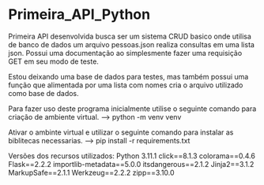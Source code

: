 ﻿# Primeira_API_Python
Primeira API desenvolvida busca ser um sistema CRUD basico onde utilisa de banco de dados um arquivo pessoas.json
realiza consultas em uma lista json. Possui uma documentação ao simplesmente fazer uma requisição GET em seu modo de teste.

Estou deixando uma base de dados para testes, mas também possui uma função que alimentada por uma lista com nomes cria o
arquivo utilizado como base de dados.

Para fazer uso deste programa inicialmente utilise o seguinte comando para criação de ambiente virtual.
--> python -m venv venv

Ativar o ambinte virtual e utilizar o seguinte comando para instalar as biblitecas necessarias.
--> pip install -r requirements.txt

Versões dos recursos utilizados:
Python 3.11.1
click==8.1.3
colorama==0.4.6
Flask==2.2.2
importlib-metadata==5.0.0
itsdangerous==2.1.2
Jinja2==3.1.2
MarkupSafe==2.1.1
Werkzeug==2.2.2
zipp==3.10.0
